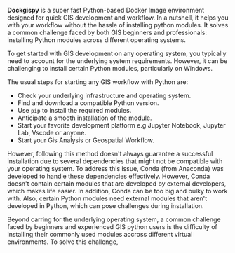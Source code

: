 **Dockgispy** is a super fast Python-based Docker Image environment designed for quick GIS development and workflow. In a nutshell, it helps you with your workflow without the hassle of installing python modules.  It solves a common challenge faced by both GIS beginners and professionals: installing Python modules across different operating systems.

To get started with GIS development on any operating system, you typically need to account for the underlying system requirements. However, it can be challenging to install certain Python modules, particularly on Windows.

The usual steps for starting any GIS workflow with Python are:

- Check your underlying infrastructure and operating system.
- Find and download a compatible Python version.
- Use `pip` to install the required modules.
- Anticipate a smooth installation of the module.
- Start your favorite development platform e.g Jupyter Notebook, Jupyter Lab, Vscode or anyone.
- Start your Gis Analysis or Geospatial Workflow. 

However, following this method doesn't always guarantee a successful installation due to several dependencies that might not be compatible with your operating system. To address this issue, Conda (from Anaconda) was developed to handle these dependencies effectively. However, Conda doesn't contain certain modules that are developed by external developers, which makes life easier. In addition, Conda can be too big and bulky to work with. Also, certain Python modules need external modules that aren't developed in Python, which can pose challenges during installation.

Beyond carring for the underlying operating system, a common challenge faced by beginners and experienced GIS python users is the difficulty of installing their commonly used modules accross different virtual environments. To solve this challenge, 
